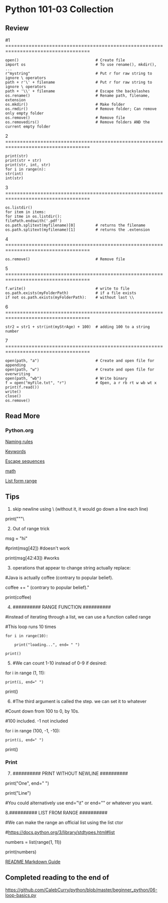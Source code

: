 # Python 101-03 Collection

## Review
#1 ===================================================================================

    open()                                  # Create file
    import os                               # To use rename(), mkdir(), ...
    r"mystring"                             # Put r for raw string to ignore \ operators
    path + r'\' + filename                  # Put r for raw string to ignore \ operators
    path + '\\' + filename                  # Escape the backslashes
    os.rename()                             # Rename path, filename, extension
    os.mkdir()                              # Make folder
    os.rmdir()                              # Remove folder; Can remove only empty folder
    os.remove()                             # Remove file
    os.removedirs()                         # Remove folders AND the current empty folder 

2 ===================================================================================

    print(str)
    print(str + str)
    print(str, int, str)
    for i in range(n):
    str(int)
    int(str)
3 ===================================================================================

    os.listdir()
    for item in items:
    for itme in os.listdir():
    filePath.endswith('.pdf')
    os.path.splitext(myfilename)[0]         # returns the filename
    os.path.splitext(myfilename)[1]         # returns the .extension

4 ===================================================================================

    os.remove()                             # Remove file

5 ===================================================================================

    f.write()                               # write to file
    os.path.exists(myFolderPath)            # if a file exists
    if not os.path.exists(myFolderPath):    # without last \\

6 ===================================================================================

    str2 = str1 + str(int(myStrAge) + 100)  # adding 100 to a string number

7 ===================================================================================

    open(path, "a")                         # Create and open file for appending
    open(path, "w")                         # Create and open file for overwriting 
    open(path, "wb")                        # Write binary 
    f = open("myFile.txt", "r")             # Open, a r rb rt w wb wt x
    print(f.read())
    write()
    close()
    os.remove()


## Read More
### Python.org

[Naming rules](https://www.python.org/dev/peps/pep-0008/#function-and-variable-names "Naming Rules")

[Keywords](https://docs.python.org/3/reference/lexical_analysis.html#keywords)

[Escape sequences](https://docs.python.org/2.0/ref/strings.html)

[math](https://docs.python.org/3/library/math.html)

[List form range](https://docs.python.org/3/library/stdtypes.html#list)


## Tips
1. skip newline using \ (without it, it would go down a line each line)

print("""\

2. Out of range trick

msg = "hi"

#print(msg[42]) #doesn't work

print(msg[42:43]) #works 


3. operations that appear to change string actually replace:

#Java is actually coffee (contrary to popular belief).

coffee += " (contrary to popular belief)."

print(coffee)


4. ########## RANGE FUNCTION ##########

#instead of iterating through a list, we can use a function called range

#This loop runs 10 times

    for i in range(10):

        print("loading...", end= " ")

    print()


5. #We can count 1-10 instead of 0-9 if desired:

for i in range (1, 11):

    print(i, end=" ")

print()


6. #The third argument is called the step. we can set it to whatever

#Count down from 100 to 0, by 10s.

#100 included. -1 not included

for i in range (100, -1, -10):

    print(i, end=" ")

print()


### Print
7. ########## PRINT WITHOUT NEWLINE ##########

print("One", end=" ")

print("Line")

#You could alternatively use end="\t" or end="" or whatever you want.


8.########## LIST FROM RANGE ##########

#We can make the range an official list using the list ctor

#https://docs.python.org/3/library/stdtypes.html#list

numbers = list(range(1, 11))

print(numbers)




[README Markdown Guide](https://github.com/adam-p/markdown-here/wiki/Markdown-Cheatsheet)

## Completed reading to the end of 
https://github.com/CalebCurry/python/blob/master/beginner_python/06-loop-basics.py
